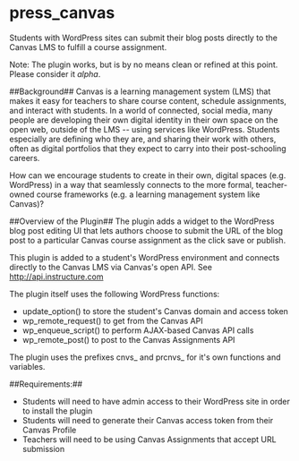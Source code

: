 # press_canvas
Students with WordPress sites can submit their blog posts directly to the Canvas LMS to fulfill a course assignment.

Note: The plugin works, but is by no means clean or refined at this point. Please consider it *alpha*.

##Background##
Canvas is a learning management system (LMS) that makes it easy for teachers to share course content, schedule assignments, and interact with students. In a world of connected, social media, many people are developing their own digital identity in their own space on the open web, outside of the LMS -- using services like WordPress. Students especially are defining who they are, and sharing their work with others, often as digital portfolios that they expect to carry into their post-schooling careers.

How can we encourage students to create in their own, digital spaces (e.g. WordPress) in a way that seamlessly connects to the more formal, teacher-owned course frameworks (e.g. a learning management system like Canvas)? 

##Overview of the Plugin##
The plugin adds a widget to the WordPress blog post editing UI that lets authors choose to submit the URL of the blog post to a particular Canvas course assignment as the click save or publish. 

This plugin is added to a student's WordPress environment and connects directly to the Canvas LMS via Canvas's open API. See http://api.instructure.com

The plugin itself uses the following WordPress functions:
* update_option() to store the student's Canvas domain and access token
* wp_remote_request() to get from the Canvas API
* wp_enqueue_script() to perform AJAX-based Canvas API calls
* wp_remote_post() to post to the Canvas Assignments API

The plugin uses the prefixes cnvs_ and prcnvs_ for it's own functions and variables.

##Requirements:##
* Students will need to have admin access to their WordPress site in order to install the plugin
* Students will need to generate their Canvas access token from their Canvas Profile
* Teachers will need to be using Canvas Assignments that accept URL submission
